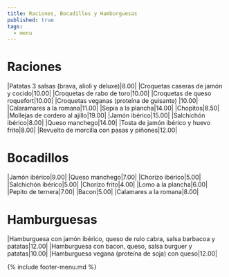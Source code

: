 ```yaml
---
title: Raciones, Bocadillos y Hamburguesas
published: true
tags:
  - menu
---
```


# Raciones

|Patatas 3 salsas (brava, alioli y deluxe)|8.00|
|Croquetas caseras de jamón y cocido|10.00|
|Croquetas de rabo de toro|10.00|
|Croquetas de queso roquefort|10.00|
|Croquetas veganas (proteína de guisante) |10.00|
|Calaramares a la romana|11.00|
|Sepia a la plancha|14.00|
|Chopitos|8.50|
|Mollejas de cordero al ajillo|19.00|
|Jamón ibérico|15.00|
|Salchichón ibérico|8.00|
|Queso manchego|14.00|
|Tosta de jamón ibérico y huevo frito|8.00|
|Revuelto de morcilla con pasas y piñones|12.00|

# Bocadillos

|Jamón ibérico|9.00|
|Queso manchego|7.00|
|Chorizo ibérico|5.00|
|Salchichón ibérico|5.00|
|Chorizo frito|4.00|
|Lomo a la plancha|6.00|
|Pepito de ternera|7.00|
|Bacon|5.00|
|Calamares a la romana|8.00|

# Hamburguesas

|Hamburguesa con jamón ibérico, queso de rulo cabra, salsa barbacoa y patatas|12.00|
|Hamburguesa con bacon, queso, salsa burguer y patatas|10.00|
|Hamburguesa vegana (proteína de soja) con queso|12.00|

{% include footer-menu.md %}
